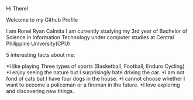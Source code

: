 Hi There!

Welcome to my Github Profile

I am Ronel Ryan Calmita I am currently studying my 3rd year of Bachelor of Science in Information Technology under computer studies at Central Philippine University(CPU)

5 interesting facts about me:

*I like playing Three types of sports (Basketball, Football, Enduro Cycling)
*I enjoy seeing the nature but I surprisingly hate driving the car.
*I am not fond of cats but I have four dogs in the house.
*I cannot choose whether I want to become a policeman or a fireman in the future.
*I love exploring and discovering new things.
